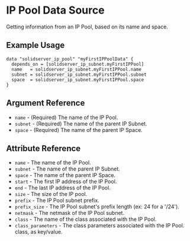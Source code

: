 # IP Pool Data Source

Getting information from an IP Pool, based on its name and space.

## Example Usage

```
data "solidserver_ip_pool" "myFirstIPPoolData" {
  depends_on = [solidserver_ip_subnet.myFirstIPPool]
  name   = solidserver_ip_subnet.myFirstIPPool.name
  subnet = solidserver_ip_subnet.myFirstIPPool.subnet
  space  = solidserver_ip_subnet.myFirstIPPool.space
}
```

## Argument Reference

* `name` - (Required) The name of the IP Pool.
* `subnet` - (Required) The name of the parent IP Subnet.
* `space` - (Required) The name of the parent IP Space.

## Attribute Reference

* `name` - The name of the IP Pool.
* `subnet` - The name of the parent IP Subnet.
* `space` - The name of the parent IP Space.
* `start` - The first IP address of the IP Pool.
* `end` - The last IP address of the IP Pool.
* `size` - The size of the IP pool.
* `prefix` - The IP Pool subnet prefix.
* `prefix_size` - The IP Pool subnet's prefix length (ex: 24 for a '/24').
* `netmask` - The netmask of the IP Pool subnet.
* `class` -  The name of the class associated with the IP Pool.
* `class_parameters` - The class parameters associated with the IP Pool. class, as key/value.